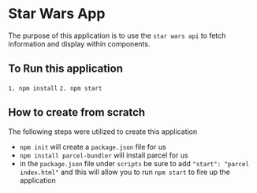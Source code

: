 # Star Wars App

The purpose of this application is to use the `star wars api` to fetch information and display within components.


## To Run this application 
`1. npm install`
`2. npm start `

## How to create from scratch

The following steps were utilized to create this application

- `npm init` will create a `package.json` file for us
- `npm install parcel-bundler` will install parcel for us
- in the `package.json` file under `scripts` be sure to add `"start": "parcel index.html"` and this will allow you to run `npm start` to fire up the application

